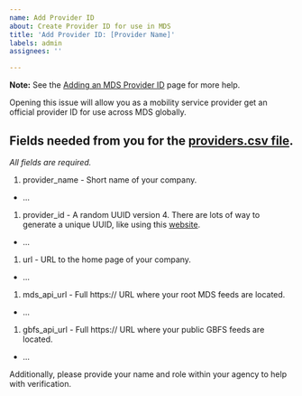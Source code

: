 ```yaml
---
name: Add Provider ID
about: Create Provider ID for use in MDS
title: 'Add Provider ID: [Provider Name]'
labels: admin
assignees: ''

---
```


**Note:** See the [Adding an MDS Provider ID](https://github.com/openmobilityfoundation/mobility-data-specification/wiki/Adding-an-MDS-Provider-ID) page for more help.

Opening this issue will allow you as a mobility service provider get an official provider ID for use across MDS globally.

## Fields needed from you for the [providers.csv file](https://github.com/openmobilityfoundation/mobility-data-specification/blob/main/providers.csv).

_All fields are required._

1. provider_name - Short name of your company.
  - ...
1. provider_id - A random UUID version 4. There are lots of way to generate a unique UUID, like using this [website](https://www.uuidgenerator.net/version4).
  - ...
1. url - URL to the home page of your company.
  - ...
1. mds_api_url - Full https:// URL where your root MDS feeds are located.
  - ...
1. gbfs_api_url - Full https:// URL where your public GBFS feeds are located.
  - ...

Additionally, please provide your name and role within your agency to help with verification.
